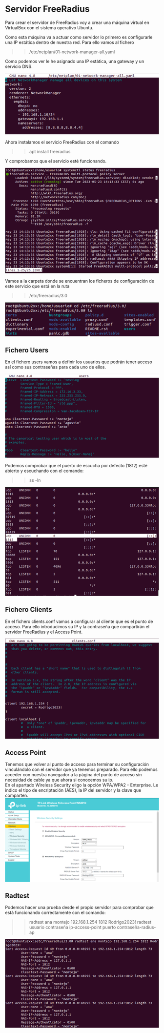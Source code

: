 # Servidor FreeRadius  

Para crear el servidor de FreeRadius voy a crear una máquina virtual en VirtualBox con el sistema operativo Ubuntu.  

Como esta máquina va a actuar como servidor lo primero es configurarle una IP estática dentro de nuestra red. Para ello vamos al fichero 

>>/etc/netplan/01-network-manager-all.yaml  

Como podemos ver le he asignado una IP estática, una gateway y un servicio DNS.  

![a](https://github.com/anamontejo95/Autentificacion-FreeRadius/blob/main/imagenes/freeradius/1.png)  

Ahora instalamos el servicio FreeRadius con el comando  

>>apt install freeradius  

Y comprobamos que el servicio esté funcionando.  

![a](https://github.com/anamontejo95/Autentificacion-FreeRadius/blob/main/imagenes/freeradius/2.png)  

Vamos a la carpeta donde se encuentran los ficheros de configuración de este servicio que está en la ruta  

>>/etc/freeradius/3.0  

![a](https://github.com/anamontejo95/Autentificacion-FreeRadius/blob/main/imagenes/freeradius/3.png)  

## Fichero Users  

En el fichero users vamos a definir los usuarios que podrán tener acceso así como sus contraseñas para cada uno de ellos.  

![a](https://github.com/anamontejo95/Autentificacion-FreeRadius/blob/main/imagenes/freeradius/4.png)

Podemos comprobar que el puerto de escucha por defecto (1812) esté abierto y escuchando con el comando:  

>>ss -ln  

![a](https://github.com/anamontejo95/Autentificacion-FreeRadius/blob/main/imagenes/freeradius/5%20ss%20-ln.png)  

## Fichero Clients  

En el fichero clients.conf vamos a configurar al cliente que es el punto de acceso. Para ello introducimos su IP y la contraseña que compartirán el servidor FreeRadius y el Access Point.  

![a](https://github.com/anamontejo95/Autentificacion-FreeRadius/blob/main/imagenes/freeradius/5.png)  

## Access Point  

Tenemos que volver al punto de acceso para terminar su configuración vinculándolo con el servidor que ya tenemos preparado. Para ello podemos acceder con nuestra navegador a la página del punto de acceso sin necesidad de cable ya que ahora si conocemos su ip.  
En el apartado Wireless Security eligo la opción WPA/WPA2 - Enterprise. Le indico el tipo de encriptación (AES), la IP del servidor y la clave que comparten.  
![a](https://github.com/anamontejo95/Autentificacion-FreeRadius/blob/main/imagenes/accesspoint/4.png)

## Radtest  

Podemos hacer una prueba desde el propio servidor para comprobar que está funcionando correctamente con el comando:  

>>radtest ana montejo 192.168.1.254 1812 Rodrigo2023!
>>radtest usuario contraseña ip-access-point puerto contraseña-radius-ap  

![a](https://github.com/anamontejo95/Autentificacion-FreeRadius/blob/main/imagenes/freeradius/6.png)
